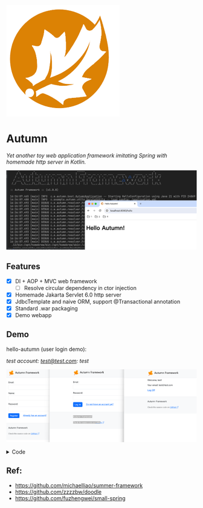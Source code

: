 <img src="https://raw.githubusercontent.com/NuclearMissile/Autumn/master/autumn.png" width="300"> 

# Autumn

_Yet another toy web application framework imitating Spring with homemade http server in Kotlin._

![](screenshot.png)

## Features

- [x] DI + AOP + MVC web framework
  - [ ] Resolve circular dependency in ctor injection 
- [x] Homemade Jakarta Servlet 6.0 http server
- [x] JdbcTemplate and naive ORM, support @Transactional annotation
- [x] Standard .war packaging
- [x] Demo webapp

## Demo

hello-autumn (user login demo):

_test account: test@test.com: test_

![](login-demo.png)

<details>

<summary>Code</summary>

```kotlin
@Controller
class IndexController(@Autowired private val userService: UserService) {
    companion object {
        const val USER_SESSION_KEY = "USER_SESSION_KEY"
    }

    @PostConstruct
    fun init() {
      // @Transactional proxy of UserService injected
      assert(userService.javaClass != UserService::class.java)
    }

    @Get("/")
    fun index(session: HttpSession): ModelAndView {
        val user = session.getAttribute(USER_SESSION_KEY)
        return if (user == null)
            ModelAndView("redirect:/register") else ModelAndView("/index.ftl", mapOf("user" to user))
    }

    @Get("/register")
    fun register(): ModelAndView {
        return ModelAndView("/register.ftl")
    }

    @Post("/register")
    fun register(
        @RequestParam email: String, @RequestParam name: String, @RequestParam password: String
    ): ModelAndView {
        return if (userService.register(email, name, password) != null)
            ModelAndView("redirect:/login")
        else
            ModelAndView("/register.ftl", mapOf("error" to "$email already registered"))
    }

    @Get("/login")
    fun login(): ModelAndView {
        return ModelAndView("/login.ftl")
    }

    @Post("/login")
    fun login(@RequestParam email: String, @RequestParam password: String, session: HttpSession): ModelAndView {
        val user = userService.login(email, password)
            ?: return ModelAndView("/login.ftl", mapOf("error" to "email or password is incorrect"))
        session.setAttribute(USER_SESSION_KEY, user)
        return ModelAndView("redirect:/")
    }

    @Get("/logoff")
    fun logoff(session: HttpSession): String {
        session.removeAttribute(USER_SESSION_KEY)
        return "redirect:/login"
    }
}

@Entity
@Table(name = "users")
data class User(
    @Id
    @GeneratedValue(strategy = GenerationType.IDENTITY)
    @Column(nullable = false, updatable = false)
    var id: Long,
    @Column(nullable = false, unique = true)
    var email: String,
    @Column(nullable = false)
    var name: String,
    @Column(name = "pwd_salt", nullable = false)
    val pwdSalt: String,
    @Column(name = "pwd_hash", nullable = false)
    val pwdHash: String,
)

@Component
@Transactional
class UserService(@Autowired val naiveOrm: NaiveOrm) {
    companion object {
        const val CREATE_USERS = "CREATE TABLE IF NOT EXISTS users (id INTEGER PRIMARY KEY AUTOINCREMENT, " +
                "email TEXT NOT NULL UNIQUE, name TEXT NOT NULL, pwd_salt TEXT NOT NULL, pwd_hash TEXT NOT NULL);"
    }

    @PostConstruct
    fun init() {
        naiveOrm.jdbcTemplate.update(CREATE_USERS)
        register("test@test.com", "test", "test")
    }

    fun getUserByEmail(email: String): User? {
        return naiveOrm.selectFrom<User>().where("email = ?", email).first()
    }

    fun register(email: String, name: String, password: String): User? {
        val pwdSalt = SecureRandomUtil.genRandomString(32)
        val pwdHash = HashUtil.hmacSha256(password, pwdSalt)
        val user = User(-1, email, name, pwdSalt, pwdHash)
        return try {
            naiveOrm.insert(user)
            user
        } catch (e: Exception) {
            null
        }
    }

    fun login(email: String, password: String): User? {
        val user = getUserByEmail(email) ?: return null
        val pwdHash = HashUtil.hmacSha256(password, user.pwdSalt)
        return if (pwdHash == user.pwdHash) user else null
    }
}

```
</details>

## Ref:

- https://github.com/michaelliao/summer-framework
- https://github.com/zzzzbw/doodle
- https://github.com/fuzhengwei/small-spring






